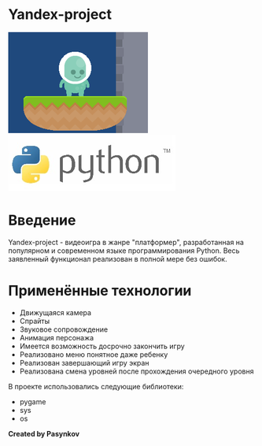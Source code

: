 # Yandex-project

![alt text](data/mm.png)
![alt text](data/pyt.jpg)

# Введение
Yandex-project - видеоигра в жанре "платформер", разработанная на популярном и
 современном  языке программирования Python. Весь заявленный функционал реализован в 
 полной мере без ошибок.
 
 # Применённые  технологии
  - Движущаяся камера
  - Спрайты
  - Звуковое сопровождение
  - Анимация персонажа
  - Имеется возможность досрочно закончить игру
  - Реализовано меню понятное даже ребенку
  - Реализован завершающий игру экран
  - Реализована смена уровней после прохождения очередного уровня
  
 В проекте использовались следующие библиотеки:
  - pygame
  - sys
  - os
  
 **Created by Pasynkov**
 